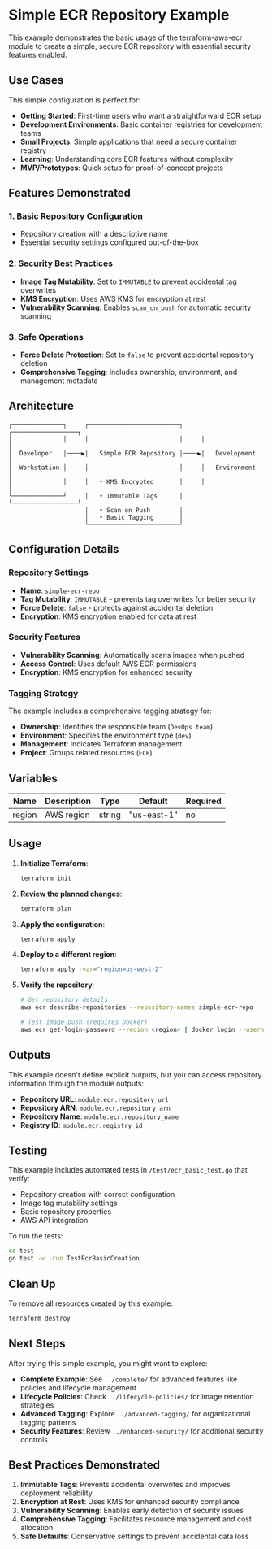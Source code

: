 # Simple ECR Repository Example

This example demonstrates the basic usage of the terraform-aws-ecr module to create a simple, secure ECR repository with essential security features enabled.

## Use Cases

This simple configuration is perfect for:

- **Getting Started**: First-time users who want a straightforward ECR setup
- **Development Environments**: Basic container registries for development teams
- **Small Projects**: Simple applications that need a secure container registry
- **Learning**: Understanding core ECR features without complexity
- **MVP/Prototypes**: Quick setup for proof-of-concept projects

## Features Demonstrated

### 1. Basic Repository Configuration
- Repository creation with a descriptive name
- Essential security settings configured out-of-the-box

### 2. Security Best Practices
- **Image Tag Mutability**: Set to `IMMUTABLE` to prevent accidental tag overwrites
- **KMS Encryption**: Uses AWS KMS for encryption at rest
- **Vulnerability Scanning**: Enables `scan_on_push` for automatic security scanning

### 3. Safe Operations
- **Force Delete Protection**: Set to `false` to prevent accidental repository deletion
- **Comprehensive Tagging**: Includes ownership, environment, and management metadata

## Architecture

```
┌──────────────┐     ┌─────────────────────────┐     ┌──────────────────┐
│              │     │                         │     │                  │
│  Developer   │────▶│   Simple ECR Repository │────▶│   Development    │
│  Workstation │     │                         │     │   Environment    │
│              │     │   • KMS Encrypted       │     │                  │
└──────────────┘     │   • Immutable Tags      │     └──────────────────┘
                     │   • Scan on Push        │
                     │   • Basic Tagging       │
                     └─────────────────────────┘
```

## Configuration Details

### Repository Settings
- **Name**: `simple-ecr-repo`
- **Tag Mutability**: `IMMUTABLE` - prevents tag overwrites for better security
- **Force Delete**: `false` - protects against accidental deletion
- **Encryption**: KMS encryption enabled for data at rest

### Security Features
- **Vulnerability Scanning**: Automatically scans images when pushed
- **Access Control**: Uses default AWS ECR permissions
- **Encryption**: KMS encryption for enhanced security

### Tagging Strategy
The example includes a comprehensive tagging strategy for:
- **Ownership**: Identifies the responsible team (`DevOps team`)
- **Environment**: Specifies the environment type (`dev`)
- **Management**: Indicates Terraform management
- **Project**: Groups related resources (`ECR`)

## Variables

| Name | Description | Type | Default | Required |
|------|-------------|------|---------|----------|
| region | AWS region | string | "us-east-1" | no |

## Usage

1. **Initialize Terraform**:
   ```bash
   terraform init
   ```

2. **Review the planned changes**:
   ```bash
   terraform plan
   ```

3. **Apply the configuration**:
   ```bash
   terraform apply
   ```

4. **Deploy to a different region**:
   ```bash
   terraform apply -var="region=us-west-2"
   ```

4. **Verify the repository**:
   ```bash
   # Get repository details
   aws ecr describe-repositories --repository-names simple-ecr-repo

   # Test image push (requires Docker)
   aws ecr get-login-password --region <region> | docker login --username AWS --password-stdin <account-id>.dkr.ecr.<region>.amazonaws.com
   ```

## Outputs

This example doesn't define explicit outputs, but you can access repository information through the module outputs:

- **Repository URL**: `module.ecr.repository_url`
- **Repository ARN**: `module.ecr.repository_arn`
- **Repository Name**: `module.ecr.repository_name`
- **Registry ID**: `module.ecr.registry_id`

## Testing

This example includes automated tests in `/test/ecr_basic_test.go` that verify:

- Repository creation with correct configuration
- Image tag mutability settings
- Basic repository properties
- AWS API integration

To run the tests:
```bash
cd test
go test -v -run TestEcrBasicCreation
```

## Clean Up

To remove all resources created by this example:
```bash
terraform destroy
```

## Next Steps

After trying this simple example, you might want to explore:

- **Complete Example**: See `../complete/` for advanced features like policies and lifecycle management
- **Lifecycle Policies**: Check `../lifecycle-policies/` for image retention strategies
- **Advanced Tagging**: Explore `../advanced-tagging/` for organizational tagging patterns
- **Security Features**: Review `../enhanced-security/` for additional security controls

## Best Practices Demonstrated

1. **Immutable Tags**: Prevents accidental overwrites and improves deployment reliability
2. **Encryption at Rest**: Uses KMS for enhanced security compliance
3. **Vulnerability Scanning**: Enables early detection of security issues
4. **Comprehensive Tagging**: Facilitates resource management and cost allocation
5. **Safe Defaults**: Conservative settings to prevent accidental data loss
